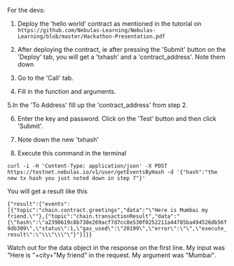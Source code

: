 For the devs:

1. Deploy the 'hello world' contract as mentioned in the tutorial on 
`https://github.com/Nebulas-Learning/Nebulas-Learning/blob/master/Hackathon-Presentation.pdf`

2. After deploying the contract, ie after pressing the 'Submit' button on the 'Deploy' tab, you will get a 'txhash' and a 'contract_address'. Note them down

3. Go to the 'Call' tab. 

4. Fill in the function and arguments.

5.In the 'To Address' fill up the 'contract_address' from step 2. 

6. Enter the key and password. Click on the 'Test' button and then click 'Submit'.

7. Note down the new 'txhash'

8. Execute this command in the terminal 

`curl -i -H 'Content-Type: application/json' -X POST https://testnet.nebulas.io/v1/user/getEventsByHash -d '{"hash":"the new tx hash you just noted down in step 7"}'`

You will get a result like this

`{"result":{"events":[{"topic":"chain.contract.greetings","data":"\"Here is Mumbai my friend.\""},{"topic":"chain.transactionResult","data":"{\"hash\":\"a2390619c8b730e269acf7d7cc8e530f0252211a44785ba494526db56f9db309\",\"status\":1,\"gas_used\":\"20199\",\"error\":\"\",\"execute_result\":\"\\\"\\\"\"}"}]}}`


Watch out for the data object in the response on the first line. My input was "Here is "+city+"My friend" in the request. My argument was "Mumbai".
